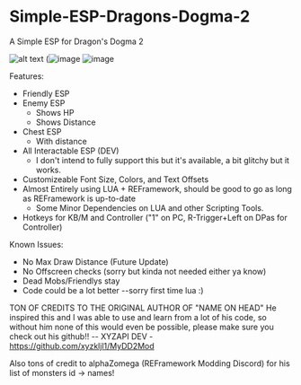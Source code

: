 # Simple-ESP-Dragons-Dogma-2
A Simple ESP for Dragon's Dogma 2

![alt text](https://github.com/JumpmanSr/Simple-ESP-Dragons-Dogma-2/blob/main/Simple%20ESP.png)
(![image](https://github.com/JumpmanSr/Simple-ESP-Dragons-Dogma-2/assets/41526355/491aff83-e1b5-4c22-8160-038e02c301c3)
![image](https://github.com/JumpmanSr/Simple-ESP-Dragons-Dogma-2/assets/41526355/230501fb-d28a-449e-9d7f-72bc67e10916)



Features:
- Friendly ESP
- Enemy ESP
  - Shows HP
  - Shows Distance
- Chest ESP
  - With distance
- All Interactable ESP (DEV)
  - I don't intend to fully support this but it's available, a bit glitchy but it works. 
- Customizeable Font Size, Colors, and Text Offsets
- Almost Entirely using LUA + REFramework, should be good to go as long as REFramework is up-to-date
  - Some Minor Dependencies on LUA and other Scripting Tools.
- Hotkeys for KB/M and Controller ("1" on PC, R-Trigger+Left on DPas for Controller)

Known Issues:
- No Max Draw Distance (Future Update)
- No Offscreen checks (sorry but kinda not needed either ya know)
- Dead Mobs/Friendlys stay
- Code could be a lot better --sorry first time lua :) 


TON OF CREDITS TO THE ORIGINAL AUTHOR OF "NAME ON HEAD" He inspired this and I was able to use and learn from a lot of his code, so without him none of this would even be possible, please make sure you check out his github!!
-- XYZAPI DEV - https://github.com/xyzkljl1/MyDD2Mod

Also tons of credit to alphaZomega (REFramework Modding Discord) for his list of monsters id -> names! 

